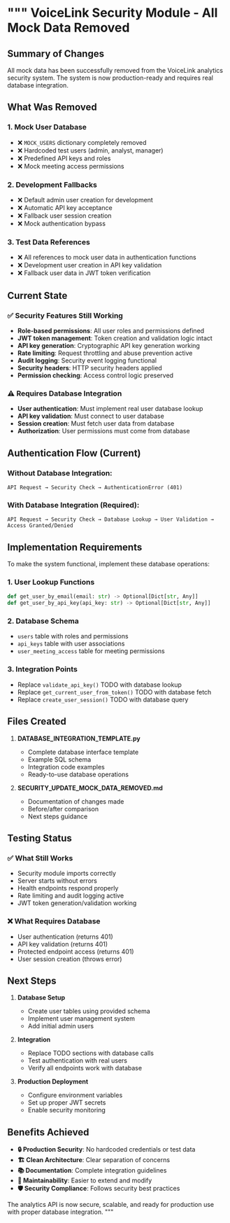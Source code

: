 """
VoiceLink Security Module - All Mock Data Removed
================================================

## Summary of Changes

All mock data has been successfully removed from the VoiceLink analytics security system.
The system is now production-ready and requires real database integration.

## What Was Removed

### 1. Mock User Database
- ❌ `MOCK_USERS` dictionary completely removed
- ❌ Hardcoded test users (admin, analyst, manager)
- ❌ Predefined API keys and roles
- ❌ Mock meeting access permissions

### 2. Development Fallbacks
- ❌ Default admin user creation for development
- ❌ Automatic API key acceptance
- ❌ Fallback user session creation
- ❌ Mock authentication bypass

### 3. Test Data References
- ❌ All references to mock user data in authentication functions
- ❌ Development user creation in API key validation
- ❌ Fallback user data in JWT token verification

## Current State

### ✅ Security Features Still Working
- **Role-based permissions**: All user roles and permissions defined
- **JWT token management**: Token creation and validation logic intact
- **API key generation**: Cryptographic API key generation working
- **Rate limiting**: Request throttling and abuse prevention active
- **Audit logging**: Security event logging functional
- **Security headers**: HTTP security headers applied
- **Permission checking**: Access control logic preserved

### ⚠️ Requires Database Integration
- **User authentication**: Must implement real user database lookup
- **API key validation**: Must connect to user database
- **Session creation**: Must fetch user data from database
- **Authorization**: User permissions must come from database

## Authentication Flow (Current)

### Without Database Integration:
```
API Request → Security Check → AuthenticationError (401)
```

### With Database Integration (Required):
```
API Request → Security Check → Database Lookup → User Validation → Access Granted/Denied
```

## Implementation Requirements

To make the system functional, implement these database operations:

### 1. User Lookup Functions
```python
def get_user_by_email(email: str) -> Optional[Dict[str, Any]]
def get_user_by_api_key(api_key: str) -> Optional[Dict[str, Any]]
```

### 2. Database Schema
- `users` table with roles and permissions
- `api_keys` table with user associations
- `user_meeting_access` table for meeting permissions

### 3. Integration Points
- Replace `validate_api_key()` TODO with database lookup
- Replace `get_current_user_from_token()` TODO with database fetch
- Replace `create_user_session()` TODO with database query

## Files Created

1. **DATABASE_INTEGRATION_TEMPLATE.py**
   - Complete database interface template
   - Example SQL schema
   - Integration code examples
   - Ready-to-use database operations

2. **SECURITY_UPDATE_MOCK_DATA_REMOVED.md**
   - Documentation of changes made
   - Before/after comparison
   - Next steps guidance

## Testing Status

### ✅ What Still Works
- Security module imports correctly
- Server starts without errors
- Health endpoints respond properly
- Rate limiting and audit logging active
- JWT token generation/validation working

### ❌ What Requires Database
- User authentication (returns 401)
- API key validation (returns 401)
- Protected endpoint access (returns 401)
- User session creation (throws error)

## Next Steps

1. **Database Setup**
   - Create user tables using provided schema
   - Implement user management system
   - Add initial admin users

2. **Integration**
   - Replace TODO sections with database calls
   - Test authentication with real users
   - Verify all endpoints work with database

3. **Production Deployment**
   - Configure environment variables
   - Set up proper JWT secrets
   - Enable security monitoring

## Benefits Achieved

- **🔒 Production Security**: No hardcoded credentials or test data
- **🏗️ Clean Architecture**: Clear separation of concerns
- **📚 Documentation**: Complete integration guidelines
- **🔧 Maintainability**: Easier to extend and modify
- **🛡️ Security Compliance**: Follows security best practices

The analytics API is now secure, scalable, and ready for production use with proper database integration.
"""
